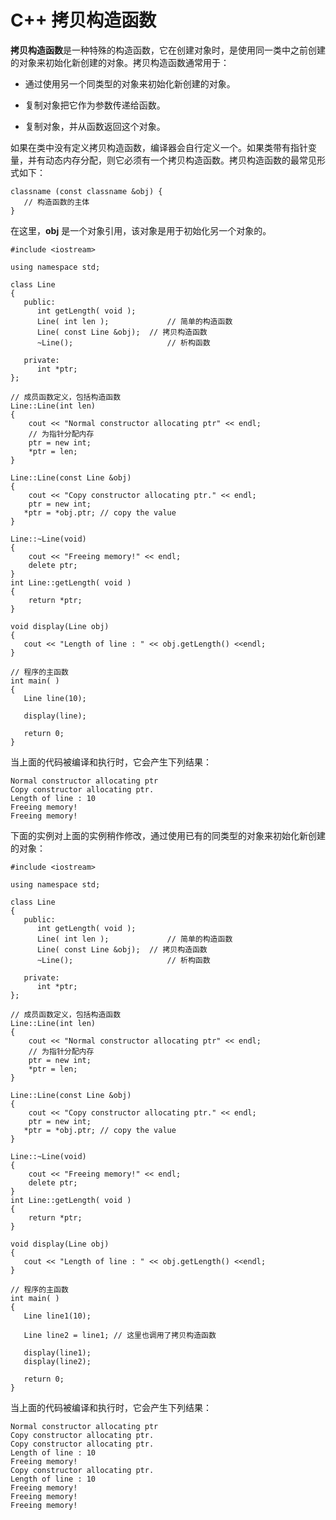# C++ 拷贝构造函数

**拷贝构造函数**是一种特殊的构造函数，它在创建对象时，是使用同一类中之前创建的对象来初始化新创建的对象。拷贝构造函数通常用于：

*   通过使用另一个同类型的对象来初始化新创建的对象。

*   复制对象把它作为参数传递给函数。

*   复制对象，并从函数返回这个对象。

如果在类中没有定义拷贝构造函数，编译器会自行定义一个。如果类带有指针变量，并有动态内存分配，则它必须有一个拷贝构造函数。拷贝构造函数的最常见形式如下：

```
classname (const classname &obj) {
   // 构造函数的主体
}
```

在这里，**obj** 是一个对象引用，该对象是用于初始化另一个对象的。

```
#include <iostream>

using namespace std;

class Line
{
   public:
      int getLength( void );
      Line( int len );             // 简单的构造函数
      Line( const Line &obj);  // 拷贝构造函数
      ~Line();                     // 析构函数

   private:
      int *ptr;
};

// 成员函数定义，包括构造函数
Line::Line(int len)
{
    cout << "Normal constructor allocating ptr" << endl;
    // 为指针分配内存
    ptr = new int;
    *ptr = len;
}

Line::Line(const Line &obj)
{
    cout << "Copy constructor allocating ptr." << endl;
    ptr = new int;
   *ptr = *obj.ptr; // copy the value
}

Line::~Line(void)
{
    cout << "Freeing memory!" << endl;
    delete ptr;
}
int Line::getLength( void )
{
    return *ptr;
}

void display(Line obj)
{
   cout << "Length of line : " << obj.getLength() <<endl;
}

// 程序的主函数
int main( )
{
   Line line(10);

   display(line);

   return 0;
}
```

当上面的代码被编译和执行时，它会产生下列结果：

```
Normal constructor allocating ptr
Copy constructor allocating ptr.
Length of line : 10
Freeing memory!
Freeing memory!
```

下面的实例对上面的实例稍作修改，通过使用已有的同类型的对象来初始化新创建的对象：

```
#include <iostream>

using namespace std;

class Line
{
   public:
      int getLength( void );
      Line( int len );             // 简单的构造函数
      Line( const Line &obj);  // 拷贝构造函数
      ~Line();                     // 析构函数

   private:
      int *ptr;
};

// 成员函数定义，包括构造函数
Line::Line(int len)
{
    cout << "Normal constructor allocating ptr" << endl;
    // 为指针分配内存
    ptr = new int;
    *ptr = len;
}

Line::Line(const Line &obj)
{
    cout << "Copy constructor allocating ptr." << endl;
    ptr = new int;
   *ptr = *obj.ptr; // copy the value
}

Line::~Line(void)
{
    cout << "Freeing memory!" << endl;
    delete ptr;
}
int Line::getLength( void )
{
    return *ptr;
}

void display(Line obj)
{
   cout << "Length of line : " << obj.getLength() <<endl;
}

// 程序的主函数
int main( )
{
   Line line1(10);

   Line line2 = line1; // 这里也调用了拷贝构造函数

   display(line1);
   display(line2);

   return 0;
}
```

当上面的代码被编译和执行时，它会产生下列结果：

```
Normal constructor allocating ptr
Copy constructor allocating ptr.
Copy constructor allocating ptr.
Length of line : 10
Freeing memory!
Copy constructor allocating ptr.
Length of line : 10
Freeing memory!
Freeing memory!
Freeing memory!
```

